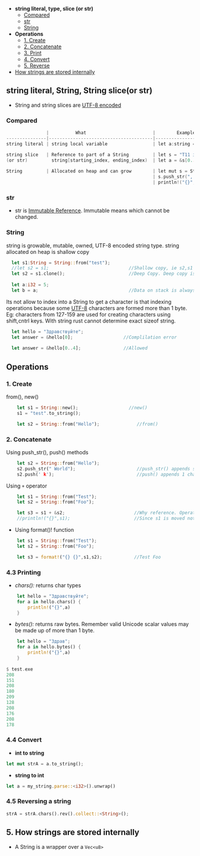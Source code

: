 - **string literal, type, slice (or str)**
  - [Compared](#vs)
  - [str](#s1)
  - [String](#s2)
- **Operations**
  - [1. Create](#cre)
  - [2. Concatenate](#con)
  - [3. Print](#print)
  - [4. Convert](#convert)
  - [5. Reverse](#reverse)
- [How strings are stored internally](#internal)


<a name=lts></a>
## string literal, String, String slice(or str)
- String and string slices are [UTF-8 encoded](/Languages/Programming_Languages/C/Character_Sets/)

<a name=vs></a>
### Compared
```c
               |          What                         |        Example                 |   Stored on  |
---------------|---------------------------------------|--------------------------------|--------------|--
string literal | string local variable                 | let a:string = "test";         |   Stack     

string slice   | Reference to part of a String         | let s = "T11 is Consistency";  |
(or str)         string[starting_index, ending_index)  | let a = &s[0..3];  //T11
                 
String         | Allocated on heap and can grow        | let mut s = String::from("he");
                                                       | s.push_str(", world!");
                                                       | println!("{}", s);                 
```
<a name=s1></a>
### str
- str is [Immutable Reference](/Languages/Programming_Languages/Rust). Immutable means which cannot be changed.

<a name=s2></a>
### String
string is growable, mutable, owned, UTF-8 encoded string type. string allocated on heap is shallow copy
```rs
  let s1:String = String::from("test");
  //let s2 = s1;                              //Shallow copy, ie s2,s1 both point to same memory. COMPLIER ERROR
  let s2 = s1.clone();                        //Deep Copy. Deep copy is costly operation.
  
  let a:i32 = 5;
  let b = a;                                  //Data on stack is always deep copied
```
Its not allow to index into a String to get a character is that indexing operations because some [UTF-8](/Languages/Programming_Languages/C/Character_Sets/) characters are formed more than 1 byte. Eg: characters from 127-159 are used for creating characters using shift,cntrl keys. With string rust cannot determine exact sizeof string.
```rust
  let hello = "Здравствуйте";                 
  let answer = &hello[0];                   //Complilation error
  
  let answer = &hello[0..4];                //Allowed
```

## Operations
<a name=cre></a>
### 1. Create
from(), new()
```rs
    let s1 = String::new();                   //new()
    s1 = "test".to_string();

    let s2 = String::from("Hello");              //from()
```

<a name=con></a>
### 2. Concatenate
Using push_str(), push() methods
```rs
    let s2 = String::from("Hello");
    s2.push_str(" World");                       //push_str() appends string.
    s2.push(' k');                               //push() appends 1 character
```
Using `+` operator
```rs
    let s1 = String::from("Test");
    let s2 = String::from("Foo");

    let s3 = s1 + &s2;                          //Why reference. Operator + uses add method `fn add(self, s: &str) -> String {..}`
    //println!("{}",s1);                        //Since s1 is moved not copied
```
  - Using format()! function
```rust
    let s1 = String::from("Test");
    let s2 = String::from("Foo");

    let s3 = format!("{} {}",s1,s2);            //Test Foo  
```

<a name=print></a>
### 4.3 Printing
- _chars():_ returns char types
```rs
    let hello = "Здравствуйте";
    for a in hello.chars() {
        println!("{}",a)
    }
```
- _bytes():_ returns raw bytes. Remember valid Unicode scalar values may be made up of more than 1 byte.
```rust
    let hello = "Здрав";
    for a in hello.bytes() {
        println!("{}",a)
    }
    
$ test.exe    
208
151
208
180
209
128
208
176
208
178
```

<a name=convert></a>
### 4.4 Convert
- **int to string**
```rust
let mut strA = a.to_string();
```
- **string to int**
```rust
let a = my_string.parse::<i32>().unwrap()
```

<a name=rev></a>
### 4.5 Reversing a string
```rust
strA = strA.chars().rev().collect::<String>();
```


<a name=internal></a>
## 5. How strings are stored internally
- A String is a wrapper over a `Vec<u8>`
